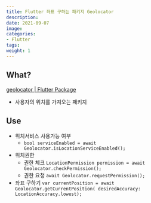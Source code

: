 ```yaml
---
title: Flutter 좌표 구하는 패키지 Geolocator
description: 
date: 2021-09-07
image: 
categories:
- Flutter
tags:
weight: 1
---
```


## What?

[geolocator | Flutter Package](https://pub.dev/packages/geolocator)
- 사용자의 위치를 가져오는 패키지

## Use

- 위치서비스 사용가능 여부
  - `bool serviceEnabled = await Geolocator.isLocationServiceEnabled();`
- 위치권한
  - 권한 체크
    `LocationPermission permission = await Geolocator.checkPermission();`
  - 권한 요청
    `await Geolocator.requestPermission();`
- 좌표 구하기
    `var currentPosition = await Geolocator.getCurrentPosition( desiredAccuracy: LocationAccuracy.lowest);`

